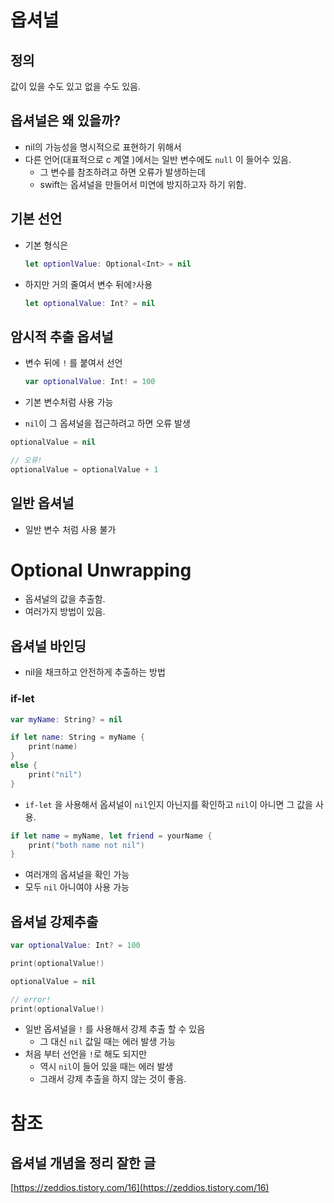 # 옵셔널

## 정의

값이 있을 수도 있고 없을 수도 있음.

## 옵셔널은 왜 있을까?

* nil의 가능성을 명시적으로 표현하기 위해서
* 다른 언어\(대표적으로 c 계열 \)에서는 일반 변수에도 `null` 이 들어수 있음.
  * 그 변수를 참조하려고 하면 오류가 발생하는데
  * swift는 옵셔널을 만들어서 미연에 방지하고자 하기 위함.

## 기본 선언

* 기본 형식은

  ```swift
  let optionlValue: Optional<Int> = nil
  ```

* 하지만 거의 줄여서 변수 뒤에`?`사용

  ```swift
  let optionalValue: Int? = nil
  ```

## 암시적 추출 옵셔널

* 변수 뒤에 `!` 를 붙여서 선언

  ```swift
  var optionalValue: Int! = 100
  ```

* 기본 변수처럼 사용 가능
* `nil`이 그 옵셔널을 접근하려고 하면 오류 발생

```swift
optionalValue = nil

// 오류!
optionalValue = optionalValue + 1
```

## 일반 옵셔널

* 일반 변수 처럼 사용 불가

# Optional Unwrapping

* 옵셔널의 값을 추출함.
* 여러가지 방법이 있음.

## 옵셔널 바인딩

* nil을 채크하고 안전하게 추출하는 방법

### if-let

```swift
var myName: String? = nil

if let name: String = myName {
    print(name)
}
else {
    print("nil")
}
```

* `if-let` 을 사용해서 옵셔널이 `nil`인지 아닌지를 확인하고 `nil`이 아니면 그 값을 사용.

```swift
if let name = myName, let friend = yourName {
    print("both name not nil")
}
```

* 여러개의 옵셔널을 확인 가능
* 모두 `nil` 아니여야 사용 가능

## 옵셔널 강제추출

```swift
var optionalValue: Int? = 100

print(optionalValue!)

optionalValue = nil

// error!
print(optionalValue!)
```

* 일반 옵셔널을 `!` 를 사용해서 강제 추출 할 수 있음
  * 그 대신 `nil` 값일 때는 에러 발생 가능
* 처음 부터 선언을 `!`로 해도 되지만
  * 역시 `nil`이 들어 있을 때는 에러 발생
  * 그래서 강제 추출을 하지 않는 것이 좋음.

# 참조

## 옵셔널 개념을 정리 잘한 글

[https://zeddios.tistory.com/16](https://zeddios.tistory.com/16)

